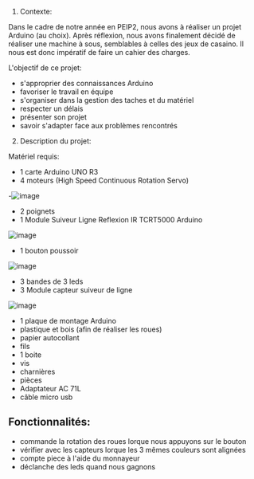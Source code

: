 1) Contexte:

Dans le cadre de notre année en PEIP2, nous avons à réaliser un projet Arduino (au choix).
Après réflexion, nous avons finalement décidé de réaliser une machine à sous, semblables à celles des jeux de casaino.
Il nous est donc impératif de faire un cahier des charges.

L'objectif de ce projet:
- s'approprier des connaissances Arduino
- favoriser le travail en équipe
- s'organiser dans la gestion des taches et du matériel
- respecter un délais 
- présenter son projet
- savoir s'adapter face aux problèmes rencontrés


2) Description du projet:

Matériel requis:
- 1 carte Arduino UNO R3
- 4 moteurs (High Speed Continuous Rotation Servo)

-![image](https://user-images.githubusercontent.com/119940151/207565321-306177ac-0bd2-4e88-9770-5c9731e20d54.png)

- 2 poignets 
- 1 Module Suiveur Ligne Reflexion IR TCRT5000 Arduino

![image](https://user-images.githubusercontent.com/119940151/207566374-8715e624-cc42-4a33-a7a3-5f64a0ae41b0.png)

- 1 bouton poussoir 

![image](https://user-images.githubusercontent.com/119940151/207566682-66e41e6d-56c5-4854-b318-9bdaf7172fb1.png)

- 3 bandes de 3 leds
- 3 Module capteur suiveur de ligne

![image](https://user-images.githubusercontent.com/119940151/207568270-04a2304b-d34b-4387-897b-16edf21998ae.png)

- 1 plaque de montage Arduino
- plastique et bois (afin de réaliser les roues)
- papier autocollant 
- fils
- 1 boite
- vis 
- charnières 
- pièces 
- Adaptateur AC 71L
- câble micro usb

Fonctionnalités: 
- 
- commande la rotation des roues lorque nous appuyons sur le bouton
- vérifier avec les capteurs lorque les 3 mêmes couleurs sont alignées
- compte piece à l'aide du monnayeur 
- déclanche des leds quand nous gagnons 

